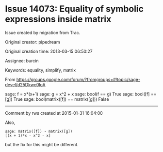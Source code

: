 # Issue 14073: Equality of symbolic expressions inside matrix

Issue created by migration from Trac.

Original creator: pipedream

Original creation time: 2013-03-15 06:50:27

Assignee: burcin

Keywords: equality, simplify, matrix

From https://groups.google.com/forum/?fromgroups=#!topic/sage-devel/d25Dkwc0loA

sage: f = x*(x+1)
sage: g = x^2 + x
sage: bool(f == g)
True
sage: bool([f] == [g])
True
sage: bool(matrix([f]) == matrix([g]))
False


---

Comment by rws created at 2015-01-31 16:04:00

Also,

```
sage: matrix([f]) - matrix([g])
[(x + 1)*x - x^2 - x]
```

but the fix for this might be different.
